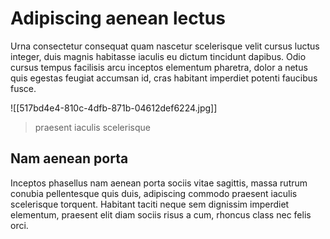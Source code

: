 # Adipiscing aenean lectus
Urna consectetur consequat quam nascetur scelerisque velit cursus luctus integer, duis magnis habitasse iaculis eu dictum tincidunt dapibus. Odio cursus tempus facilisis arcu inceptos elementum pharetra, dolor a netus quis egestas feugiat accumsan id, cras habitant imperdiet potenti faucibus fusce. 

![[517bd4e4-810c-4dfb-871b-04612def6224.jpg]]
>  praesent iaculis scelerisque

## Nam aenean porta
Inceptos phasellus nam aenean porta sociis vitae sagittis, massa rutrum conubia pellentesque quis duis, adipiscing commodo praesent iaculis scelerisque torquent. Habitant taciti neque sem dignissim imperdiet elementum, praesent elit diam sociis risus a cum, rhoncus class nec felis orci.